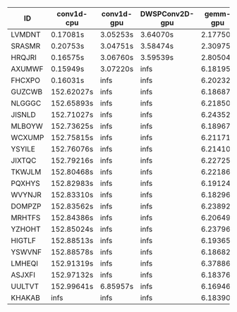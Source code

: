 |ID|conv1d-cpu|conv1d-gpu|DWSPConv2D-gpu|gemm-gpu|avg|
|-|-|-|-|-|-|
|LVMDNT|0.17081s|3.05253s|3.64070s|2.17750s|2.26039s|
|SRASMR|0.20753s|3.04751s|3.58474s|2.30975s|2.28738s|
|HRQJRI|0.16575s|3.06760s|3.59539s|2.80504s|2.40844s|
|AXUMWF|0.15949s|3.07220s|infs|6.18195s|infs|
|FHCXPO|0.16031s|infs|infs|6.20232s|infs|
|GUZCWB|152.62027s|infs|infs|6.18687s|infs|
|NLGGGC|152.65893s|infs|infs|6.21850s|infs|
|JISNLD|152.71027s|infs|infs|6.24352s|infs|
|MLBOYW|152.73625s|infs|infs|6.18967s|infs|
|WCXUMP|152.75815s|infs|infs|6.21171s|infs|
|YSYILE|152.76076s|infs|infs|6.21410s|infs|
|JIXTQC|152.79216s|infs|infs|6.22725s|infs|
|TKWJLM|152.80468s|infs|infs|6.22186s|infs|
|PQXHYS|152.82983s|infs|infs|6.19124s|infs|
|WVYNJR|152.83310s|infs|infs|6.18296s|infs|
|DOMPZP|152.83562s|infs|infs|6.23892s|infs|
|MRHTFS|152.84386s|infs|infs|6.20649s|infs|
|YZHOHT|152.85024s|infs|infs|6.23796s|infs|
|HIGTLF|152.88513s|infs|infs|6.19365s|infs|
|YSWVNF|152.88578s|infs|infs|6.18682s|infs|
|LMHEQI|152.91319s|infs|infs|6.37886s|infs|
|ASJXFI|152.97132s|infs|infs|6.18376s|infs|
|UULTVT|152.99641s|6.85957s|infs|6.16946s|infs|
|KHAKAB|infs|infs|infs|6.18390s|infs|
